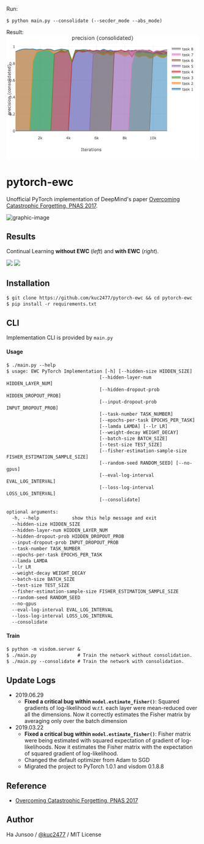Run:
```
$ python main.py --consolidate (--secder_mode --abs_mode)
```

Result:
![Result](./arts/new_ewc.png)

# pytorch-ewc
Unofficial PyTorch implementation of DeepMind's paper [Overcoming Catastrophic Forgetting, PNAS 2017](https://arxiv.org/abs/1612.00796).

![graphic-image](./arts/graphic-image.jpg)

## Results

Continual Learning **without EWC** (*left*) and **with EWC** (*right*).

<img width="300" src="arts/precision-plain.png" /> <img width="300" src="arts/precision-consolidated.png" />


## Installation
```
$ git clone https://github.com/kuc2477/pytorch-ewc && cd pytorch-ewc
$ pip install -r requirements.txt
```


## CLI
Implementation CLI is provided by `main.py`


#### Usage
```
$ ./main.py --help
$ usage: EWC PyTorch Implementation [-h] [--hidden-size HIDDEN_SIZE]
                                  [--hidden-layer-num HIDDEN_LAYER_NUM]
                                  [--hidden-dropout-prob HIDDEN_DROPOUT_PROB]
                                  [--input-dropout-prob INPUT_DROPOUT_PROB]
                                  [--task-number TASK_NUMBER]
                                  [--epochs-per-task EPOCHS_PER_TASK]
                                  [--lamda LAMDA] [--lr LR]
                                  [--weight-decay WEIGHT_DECAY]
                                  [--batch-size BATCH_SIZE]
                                  [--test-size TEST_SIZE]
                                  [--fisher-estimation-sample-size FISHER_ESTIMATION_SAMPLE_SIZE]
                                  [--random-seed RANDOM_SEED] [--no-gpus]
                                  [--eval-log-interval EVAL_LOG_INTERVAL]
                                  [--loss-log-interval LOSS_LOG_INTERVAL]
                                  [--consolidate]

optional arguments:
  -h, --help            show this help message and exit
  --hidden-size HIDDEN_SIZE
  --hidden-layer-num HIDDEN_LAYER_NUM
  --hidden-dropout-prob HIDDEN_DROPOUT_PROB
  --input-dropout-prob INPUT_DROPOUT_PROB
  --task-number TASK_NUMBER
  --epochs-per-task EPOCHS_PER_TASK
  --lamda LAMDA
  --lr LR
  --weight-decay WEIGHT_DECAY
  --batch-size BATCH_SIZE
  --test-size TEST_SIZE
  --fisher-estimation-sample-size FISHER_ESTIMATION_SAMPLE_SIZE
  --random-seed RANDOM_SEED
  --no-gpus
  --eval-log-interval EVAL_LOG_INTERVAL
  --loss-log-interval LOSS_LOG_INTERVAL
  --consolidate

```


#### Train
```
$ python -m visdom.server &
$ ./main.py               # Train the network without consolidation.
$ ./main.py --consolidate # Train the network with consolidation.
```


## Update Logs
- 2019.06.29
    - **Fixed a critical bug within `model.estimate_fisher()`**: Squared gradients of log-likelihood w.r.t. each layer were mean-reduced over all the dimensions. Now it correctly estimates the Fisher matrix by averaging only over the batch dimension
- 2019.03.22
    - **Fixed a critical bug within `model.estimate_fisher()`**: Fisher matrix were being estimated with squared expectation of gradient of log-likelihoods. Now it estimates the Fisher matrix with the expectation of squared gradient of log-likelihood.
    - Changed the default optimizer from Adam to SGD
    - Migrated the project to PyTorch 1.0.1 and visdom 0.1.8.8

## Reference
- [Overcoming Catastrophic Forgetting, PNAS 2017](https://arxiv.org/abs/1612.00796)

## Author
Ha Junsoo / [@kuc2477](https://github.com/kuc2477) / MIT License
